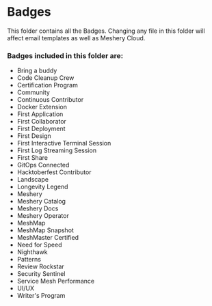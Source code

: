 # Badges
This folder contains all the Badges. Changing any file in this folder will affect email templates as well as Meshery Cloud.

### Badges included in this folder are:
- Bring a buddy
- Code Cleanup Crew
- Certification Program
- Community
- Continuous Contributor
- Docker Extension
- First Application
- First Collaborator
- First Deployment
- First Design
- First Interactive Terminal Session
- First Log Streaming Session
- First Share
- GitOps Connected
- Hacktoberfest Contributor
- Landscape
- Longevity Legend
- Meshery
- Meshery Catalog
- Meshery Docs
- Meshery Operator
- MeshMap
- MeshMap Snapshot
- MeshMaster Certified
- Need for Speed
- Nighthawk
- Patterns
- Review Rockstar
- Security Sentinel
- Service Mesh Performance
- UI/UX
- Writer's Program
